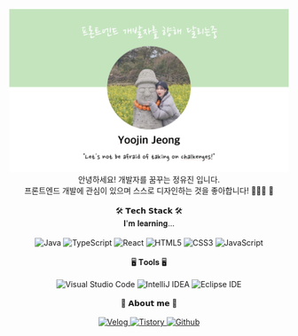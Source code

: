 <div align="center">
  <img src="./images/githubmain.png" alt="깃허브메인이미지">
</div>

<div align="center">안녕하세요! 개발자를 꿈꾸는 정유진 입니다.</div>
<div align="center">프론트엔드 개발에 관심이 있으며 스스로 디자인하는 것을 좋아합니다! 🙆🏻‍♀️ 🎨</div>
<br>
<div align="center">🛠️ 𝗧𝗲𝗰𝗵 𝗦𝘁𝗮𝗰𝗸 🛠️</div>
<div align="center">𝐈'𝐦 𝐥𝐞𝐚𝐫𝐧𝐢𝐧𝐠...</div>
<br>

<div align="center">
  <img src="https://img.shields.io/badge/Java-007396?style=flat&logo=OpenJDK&logoColor=white" alt="Java">
  <img src="https://img.shields.io/badge/TypeScript-%233178C6?style=flat-square&logo=typescript&logoColor=white" alt="TypeScript">
  <img src="https://img.shields.io/badge/React-%2361DAFB?style=flat-square&logo=react&logoColor=white" alt="React">
  <img src="https://img.shields.io/badge/HTML5-%23E34F26?style=flat-square&logo=html5&logoColor=white" alt="HTML5">
  <img src="https://img.shields.io/badge/CSS3-%231572B6?style=flat-square&logo=css3&logoColor=white" alt="CSS3">
  <img src="https://img.shields.io/badge/JavaScript-%23F7DF1E?style=flat-square&logo=javascript&logoColor=black" alt="JavaScript">
</div>
<br>

<div align="center">🖥️ 𝐓𝐨𝐨𝐥𝐬 🖥️</div>
<br>

<div align="center">
  <img src="https://img.shields.io/badge/Visual%20Studio%20Code-%23007ACC?style=flat-square&logo=visualstudiocode&logoColor=white" alt="Visual Studio Code">
  <img src="https://img.shields.io/badge/IntelliJ%20IDEA-%23000000?style=flat-square&logo=intellijidea&logoColor=white" alt="IntelliJ IDEA">
  <img src="https://img.shields.io/badge/Eclipse%20IDE-%23A52A2A?style=flat-square&logo=eclipseide&logoColor=white" alt="Eclipse IDE">

</div>
<br>

<div align="center">🩵 𝗔𝗯𝗼𝘂𝘁 𝗺𝗲 🩵</div>
<br>

<div align="center">
  <a href="https://velog.io/@loveylponyo" target="_blank">
    <img src="https://img.shields.io/badge/Velog-20C997?style=flat-square&logo=velog&logoColor=white" alt="Velog">
  </a>
   <a href="https://yj-potato.tistory.com/" target="_blank">
    <img src="https://img.shields.io/badge/Tistory-%238A2BE2?style=flat-square&logo=tistory&logoColor=white" alt="Tistory">
  </a>
   <a href="https://github.com/yjpotato" target="_blank">
    <img src="https://img.shields.io/badge/Github-FF1493?style=flat-square&logo=github&logoColor=white" alt="Github">
  </a>
</div>


